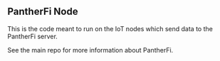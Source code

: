 ## PantherFi Node

This is the code meant to run on the IoT nodes which send data to the PantherFi server.

See the main repo for more information about PantherFi.
